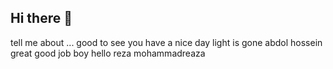 ## Hi there 👋

<!--
**Mahdihsini/mahdihsini** is a ✨ _special_ ✨ repository because its `README.md` (this file) appears on your GitHub profile.

Here are some ideas to get you started:

- 🔭 I’m currently working on ...
- 🌱 I’m currently learning ...
- 👯 I’m looking to collaborate on ...
- 🤔 I’m looking for help with ...
- 💬 Ask me about ...
- 📫 How to reach me: ...
- 😄 Pronouns: ...
- ⚡ Fun fact: ...
-->
tell me about ...
good to see you
have a nice day
light is gone
abdol hossein
great
good job boy
hello
reza
mohammadreaza
